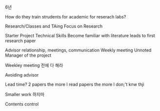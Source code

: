 
6년

How do they train strudents for academic for reserach labs?

Research/Classes and TAing
	Focus on Research

Starter Project
	Technical Skills
	Become familiar with literature
	leads to first research paper

Advisor relationship, meetings, communication
	Weekly meeting
Unnoted
	Manager of the project

Weekley meeting 전에 다 해라

Avoiding advisor

Lead time?
	2 papers
	the more I read papers the more I don;'t knw thji

Smaller work 하지마

Contents control


